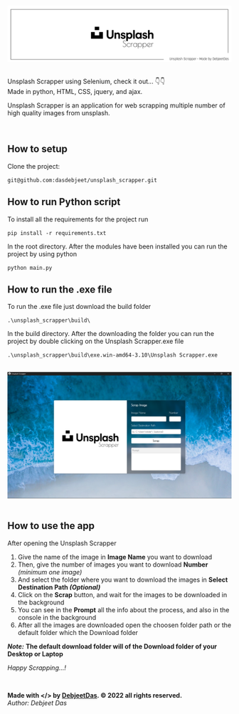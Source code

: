 <!-- # <strong style="color:#ffffff;">Digit</strong>Recognizer. -->
<img src="https://raw.githubusercontent.com/dasdebjeet/unsplash_scrapper/main/static/assests/banner_scapper_logo.png?token=GHSAT0AAAAAABVUUNRO2SYW35ELAYREYOGSY6OJR5A">
<br><br>

Unsplash Scrapper using Selenium, check it out... 👇👇<br>
Made in python, HTML, CSS, jquery, and ajax.

Unsplash Scrapper is an application for web scrapping multiple number of high quality images from unsplash.

<br>
<!-- Website: https://dasdebjeet.github.io -->


## How to setup

Clone the project:

    git@github.com:dasdebjeet/unsplash_scrapper.git

## How to run Python script

To install all the requirements for the project run

	pip install -r requirements.txt

In the root directory. After the modules have been installed you can run the project by using python

	python main.py

## How to run the .exe file

To run the .exe file just download the build folder

	.\unsplash_scrapper\build\

In the build directory. After the downloading the folder you can run the project by double clicking on the Unsplash Scrapper.exe file

	.\unsplash_scrapper\build\exe.win-amd64-3.10\Unsplash Scrapper.exe

<br>
<img src="./app_ui.png" alt="demo">
<br><br>

## How to use the app

After opening the Unsplash Scrapper
1. Give the name of the image in **Image Name** you want to download
2. Then, give the number of images you want to download **Number** *(minimum one image)*
3. And select the folder where you want to download the images in **Select Destination Path *(Optional)***
4. Click on the **Scrap** button, and wait for the images to be downloaded in the background
5. You can see in the **Prompt** all the info about the process, and also in the console in the background
6. After all the images are downloaded open the choosen folder path or the default folder which the Download folder

***Note:*** **The default download folder will of the Download folder of your Desktop or Laptop**

 *Happy Scrapping...!*

<br>


**Made with </> by <a href="https://dasdebjeet.github.io">DebjeetDas</a>. © 2022 all rights reserved.**<br>
*Author: Debjeet Das*
